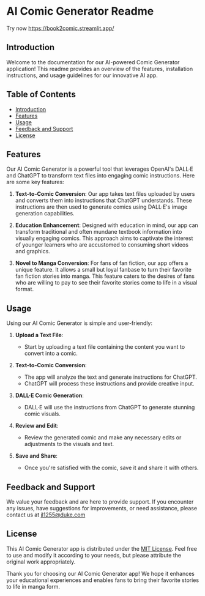 # AI Comic Generator Readme
Try now https://book2comic.streamlit.app/

## Introduction

Welcome to the documentation for our AI-powered Comic Generator application! This readme provides an overview of the features, installation instructions, and usage guidelines for our innovative AI app.

## Table of Contents

- [Introduction](#introduction)
- [Features](#features)
- [Usage](#usage)
- [Feedback and Support](#feedback-and-support)
- [License](#license)

## Features

Our AI Comic Generator is a powerful tool that leverages OpenAI's DALL·E and ChatGPT to transform text files into engaging comic instructions. Here are some key features:

1. **Text-to-Comic Conversion**: Our app takes text files uploaded by users and converts them into instructions that ChatGPT understands. These instructions are then used to generate comics using DALL·E's image generation capabilities.

2. **Education Enhancement**: Designed with education in mind, our app can transform traditional and often mundane textbook information into visually engaging comics. This approach aims to captivate the interest of younger learners who are accustomed to consuming short videos and graphics.

3. **Novel to Manga Conversion**: For fans of fan fiction, our app offers a unique feature. It allows a small but loyal fanbase to turn their favorite fan fiction stories into manga. This feature caters to the desires of fans who are willing to pay to see their favorite stories come to life in a visual format.

## Usage

Using our AI Comic Generator is simple and user-friendly:

1. **Upload a Text File**:
   - Start by uploading a text file containing the content you want to convert into a comic.

2. **Text-to-Comic Conversion**:
   - The app will analyze the text and generate instructions for ChatGPT.
   - ChatGPT will process these instructions and provide creative input.

3. **DALL·E Comic Generation**:
   - DALL·E will use the instructions from ChatGPT to generate stunning comic visuals.

4. **Review and Edit**:
   - Review the generated comic and make any necessary edits or adjustments to the visuals and text.

5. **Save and Share**:
   - Once you're satisfied with the comic, save it and share it with others.

## Feedback and Support

We value your feedback and are here to provide support. If you encounter any issues, have suggestions for improvements, or need assistance, please contact us at jl1255@duke.com 

## License

This AI Comic Generator app is distributed under the [MIT License](LICENSE). Feel free to use and modify it according to your needs, but please attribute the original work appropriately.

Thank you for choosing our AI Comic Generator app! We hope it enhances your educational experiences and enables fans to bring their favorite stories to life in manga form.
